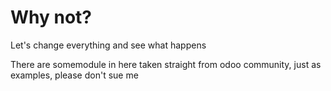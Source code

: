# Why not?
Let's change everything and see what happens

There are somemodule in here taken straight from odoo community, just as examples, please don't sue me
